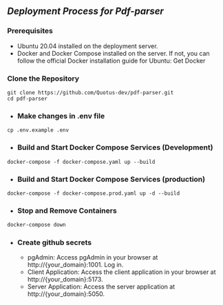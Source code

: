 ## _Deployment Process for Pdf-parser_

### Prerequisites

- Ubuntu 20.04 installed on the deployment server.
- Docker and Docker Compose installed on the server. If not, you can follow the official Docker installation guide for Ubuntu: Get Docker


### Clone the Repository
```
git clone https://github.com/Quotus-dev/pdf-parser.git
cd pdf-parser
```

- ### Make changes in .env file
```
cp .env.example .env
```

- ### Build and Start Docker Compose Services (Development)
```
docker-compose -f docker-compose.yaml up --build
```

- ### Build and Start Docker Compose Services (production)
```
docker-compose -f docker-compose.prod.yaml up -d --build
```

- ### Stop and Remove Containers
```bash
docker-compose down
```



- ### Create github secrets
    - pgAdmin: Access pgAdmin in your browser at http://{your_domain}:1001. Log in.
    - Client Application: Access the client application in your browser at http://{your_domain}:5173.
    - Server Application: Access the server application at http://{your_domain}:5050.


